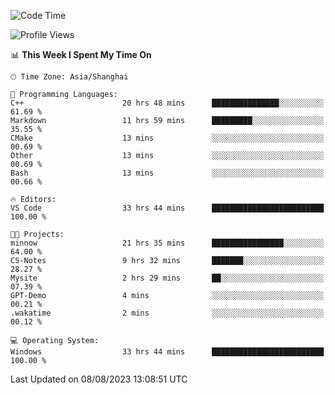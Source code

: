 <!--START_SECTION:waka-->
![Code Time](http://img.shields.io/badge/Code%20Time-1%2C131%20hrs%2033%20mins-blue)

![Profile Views](http://img.shields.io/badge/Profile%20Views-1-blue)

📊 **This Week I Spent My Time On** 

```text
🕑︎ Time Zone: Asia/Shanghai

💬 Programming Languages: 
C++                      20 hrs 48 mins      ███████████████░░░░░░░░░░   61.69 % 
Markdown                 11 hrs 59 mins      █████████░░░░░░░░░░░░░░░░   35.55 % 
CMake                    13 mins             ░░░░░░░░░░░░░░░░░░░░░░░░░   00.69 % 
Other                    13 mins             ░░░░░░░░░░░░░░░░░░░░░░░░░   00.69 % 
Bash                     13 mins             ░░░░░░░░░░░░░░░░░░░░░░░░░   00.66 % 

🔥 Editors: 
VS Code                  33 hrs 44 mins      █████████████████████████   100.00 % 

🐱‍💻 Projects: 
minnow                   21 hrs 35 mins      ████████████████░░░░░░░░░   64.00 % 
CS-Notes                 9 hrs 32 mins       ███████░░░░░░░░░░░░░░░░░░   28.27 % 
Mysite                   2 hrs 29 mins       ██░░░░░░░░░░░░░░░░░░░░░░░   07.39 % 
GPT-Demo                 4 mins              ░░░░░░░░░░░░░░░░░░░░░░░░░   00.21 % 
.wakatime                2 mins              ░░░░░░░░░░░░░░░░░░░░░░░░░   00.12 % 

💻 Operating System: 
Windows                  33 hrs 44 mins      █████████████████████████   100.00 % 
```


 Last Updated on 08/08/2023 13:08:51 UTC
<!--END_SECTION:waka-->